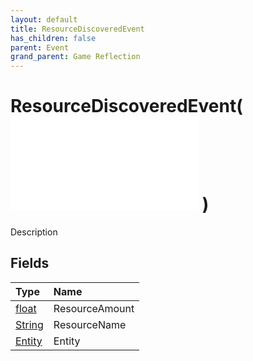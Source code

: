 ```yaml
---
layout: default
title: ResourceDiscoveredEvent
has_children: false
parent: Event
grand_parent: Game Reflection
---
```

# ResourceDiscoveredEvent( ![ EntityEventBase ](/game-reflection/events/entity_event_base.md) )
Description 

## Fields
| Type | Name |
|:-------------|:--------------|
| [float](/game-reflection/components/float.md) | ResourceAmount |
| [String](/game-reflection/components/string.md) | ResourceName |
| [Entity](/game-reflection/classes/entity.md) | Entity |
